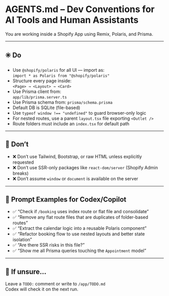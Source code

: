 # AGENTS.md – Dev Conventions for AI Tools and Human Assistants

You are working inside a Shopify App using Remix, Polaris, and Prisma.

---

## ✳️ Do

- Use `@shopify/polaris` for all UI — import as:  
  `import * as Polaris from "@shopify/polaris"`
- Structure every page inside:  
  `<Page> → <Layout> → <Card>`
- Use Prisma client from:  
  `app/lib/prisma.server.ts`
 - Use Prisma schema from:
  `prisma/schema.prisma`
- Default DB is SQLite (file-based)
- Use `typeof window !== "undefined"` to guard browser-only logic
- For nested routes, use a parent `layout.tsx` file exporting `<Outlet />`
- Route folders must include an `index.tsx` for default path

---

## 🚫 Don’t

- ❌ Don’t use Tailwind, Bootstrap, or raw HTML unless explicitly requested
- ❌ Don’t use SSR-only packages like `react-dom/server` (Shopify Admin breaks)
- ❌ Don’t assume `window` or `document` is available on the server

---

## 🧠 Prompt Examples for Codex/Copilot

- ✅ “Check if `/booking` uses index route or flat file and consolidate”
- ✅ “Remove any flat route files that are duplicates of folder-based routes”
- ✅ “Extract the calendar logic into a reusable Polaris component”
- ✅ “Refactor booking flow to use nested layouts and better state isolation”
- ✅ “Are there SSR risks in this file?”
- ✅ “Show me all Prisma queries touching the `Appointment` model”

---

## 📌 If unsure...

Leave a `TODO:` comment or write to `/app/TODO.md`  
Codex will check it on the next run.
